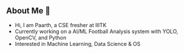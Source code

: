 ## About Me 👋
<ul>
  <li> Hi, I am Paarth, a CSE fresher at IIITK</li>
  <li> Currently working on a AI/ML Football Analysis system with YOLO, OpenCV, and Python </li> 
  <li> Interested in Machine Learning, Data Science & OS
  
<!--
**hydro-7/hydro-7** is a ✨ _special_ ✨ repository because its `README.md` (this file) appears on your GitHub profile.

Here are some ideas to get you started:

- 🔭 I’m currently working on ...
- 🌱 I’m currently learning ...
- 👯 I’m looking to collaborate on ...
- 🤔 I’m looking for help with ...
- 💬 Ask me about ...
- 📫 How to reach me: ...
- 😄 Pronouns: ...
- ⚡ Fun fact: ...
-->
